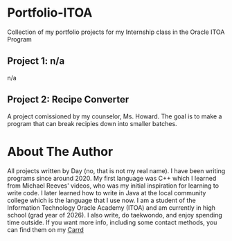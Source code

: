# Portfolio-ITOA
Collection of my portfolio projects for my Internship class in the Oracle ITOA Program


## Project 1: n/a
n/a


## Project 2: Recipe Converter
A project comissioned by my counselor, Ms. Howard. The goal is to make a program that can break recipies down into smaller batches.


# About The Author
All projects written by Day (no, that is not my real name).
I have been writing programs since around 2020. My first language was C++ which I learned from Michael Reeves' videos, who was my initial inspiration for learning to write code. I later learned how to write in Java at the local community college which is the language that I use now. I am a student of the Information Technology Oracle Academy (ITOA) and am currently in high school (grad year of 2026). I also write, do taekwondo, and enjoy spending time outside. If you want more info, including some contact methods, you can find them on my [Carrd](https://days-desc.carrd.co)
